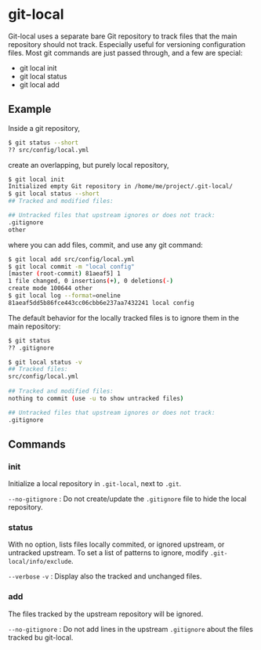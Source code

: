 git-local
=========

Git-local uses a separate bare Git repository to track files that the main
repository should not track.
Especially useful for versioning configuration files.
Most git commands are just passed through, and a few are special:

 * git local init
 * git local status
 * git local add


## Example

Inside a git repository,

```sh
$ git status --short
?? src/config/local.yml
```

create an overlapping, but purely local repository,

```sh
$ git local init
Initialized empty Git repository in /home/me/project/.git-local/
$ git local status --short
## Tracked and modified files:

## Untracked files that upstream ignores or does not track:
.gitignore
other
```

where you can add files, commit, and use any git command:

```sh
$ git local add src/config/local.yml
$ git local commit -m "local config"
[master (root-commit) 81aeaf5] 1
1 file changed, 0 insertions(+), 0 deletions(-)
create mode 100644 other
$ git local log --format=oneline
81aeaf5dd5b86fce443cc06cbb6e237aa7432241 local config
```

The default behavior for the locally tracked files is to
ignore them in the main repository:

```sh
$ git status
?? .gitignore

$ git local status -v
## Tracked files:
src/config/local.yml
 
## Tracked and modified files:
nothing to commit (use -u to show untracked files)

## Untracked files that upstream ignores or does not track:
.gitignore
```


## Commands

### init

Initialize a local repository in `.git-local`, next to `.git`.

`--no-gitignore`
:   Do not create/update the `.gitignore` file to hide the local
    repository.

### status

With no option, lists files locally commited, or ignored upstream, or
untracked upstream. To set a list of patterns to ignore, modify
`.git-local/info/exclude`.

`--verbose` `-v`
:   Display also the tracked and unchanged files.

### add

The files tracked by the upstream repository will be ignored.

`--no-gitignore`
:   Do not add lines in the upstream `.gitignore` about the files
    tracked bu git-local.

